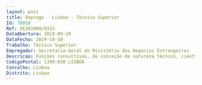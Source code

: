 ```yaml
--- 
layout: post
title: Emprego - Lisboa - Técnico Superior
Id: 70018
Ref: OE201909/0315
DataAbertura: 2019-09-19
DataFecho: 2019-10-10
Trabalho: Técnico Superior
Empregador: Secretaria-Geral do Ministério dos Negócios Estrangeiros
Descricao: Funções consultivas, de conceção de natureza técnico, científica e financeira em matériade preparação e acompanhamento das aquisição de bens e serviços para o Ministério dos Negócios Estrangeiros (MNE), com realização de trabalhos e ou tarefas no âmbito da contratação pública, (designadamente no âmbito da Unidade Ministerial de Compras (UMC), abrangendo as consultasao mercado, as fase pré contratual, contratual e de execução, bem como a realizaçãodos respetivos procedimentos financeiros (em “GeRFiP   Gestão de Recursos Financeiros em modo Partilhado”). As concretas tarefas a serem asseguradas no âmbito deste posto de trabalho consistem, sob o ponto de vista técnico, na instrução, lançamento e acompanhamento de procedimentos de contratação pública, nas diferentes vertentes de ordem legal, orçamental, financeira e contabilística,e na execução dos correspondentes contratos públicos.Trata se de uma oportunidade em poder integrar uma equipa de trabalho multidisciplinar, com uma abrangência de atuação jurídico financeira com possibilidade de desenvolvimento pessoale profissional na área de intervenção.A principal legislação enquadradora do âmbito das atividades a cumprir consubstancia se no Código dos Contratos Públicos, nas diretivas comunitárias da área da contratação pública (incluindoa RECOMENDAÇÃO (UE) 2017 1805 da Comissão, de 3 de outubro de 2017, sobre a profissionalização da contratação pública) e o acervo da legislação do regime de administração financeira do Estado, através da utilização dos sistemas informáticos e plataformas especializadas.
CodigoPostal: 1399-030 LISBOA
Concelho: Lisboa
Distrito: Lisboa
--- 
```

